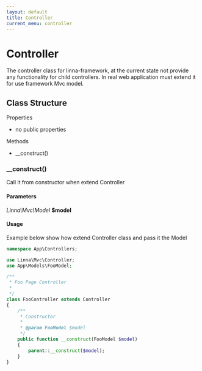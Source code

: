 ```yaml
---
layout: default
title: Controller
current_menu: controller
---
```


# Controller
The controller class for linna-framework, 
at the current state not provide any functionality for child controllers. 
In real web application must extend it for use framework Mvc model.

## Class Structure

Properties
- no public properties

Methods
- __construct()

### __construct()
Call it from constructor when extend Controller

#### Parameters
*Linna\Mvc\Model* **$model**<br/>

#### Usage
Example below show how extend Controller class and pass it the Model
```php
namespace App\Controllers;

use Linna\Mvc\Controller;
use App\Models\FooModel;

/**
 * Foo Page Controller
 *
 */
class FooController extends Controller
{
    /**
     * Constructor
     *
     * @param FooModel $model
     */
    public function __construct(FooModel $model)
    {
        parent::__construct($model);
    }
}
```